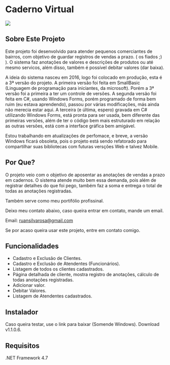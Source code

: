 # Caderno Virtual

![](https://user-images.githubusercontent.com/20114385/92521587-db7d7280-f1f3-11ea-8d3d-6dafa4921785.jpg)

## Sobre Este Projeto
Este projeto foi desenvolvido para atender pequenos comerciantes de 
bairros, com objetivo de guardar registros de vendas a prazo. ( os fiados ;) ).
O sistema faz anotações de valores e descrições de produtos ou até mesmo
servicos, além disso, também é possível debitar valores (dar baixa).

A ideia do sistema nasceu em 2016, logo foi colocado em produção, esta é a 
3ª versão do projeto.
A primeira versão foi feita em SmallBasic (Linguagem de programação para iniciantes, da microsoft).
Porém a 3ª versão foi a primeira a ter um controle de versões.
A segunda versão foi feita em C#, usando Windows Forms, porém programado de forma bem ruim (eu estava aprendendo), passou por várias modificações, más ainda não merecia estar aqui.
A terceira (e última, espero) gravada em C# utilizando Windows Forms, está pronta para ser usada, bem diferente das primeiras versões, além de ter o código bem mais estruturado em relação as outras versões, está com a interface gráfica bem amigável.

Estou trabalhando em atualizações de perfomace, e breve, a versão Windows ficará obsoleta, pois o projeto está sendo refatorado para compartilhar suas bibliotecas com futuras versções Web e talvez Mobile.

## Por Que?

O projeto veio com o objetivo de aposentar as anotações de vendas a prazo em cadernos. O sistema atende muito bem essa demanda, pois além de registrar detalhes do que foi pego, também faz a soma e entrega o total de todas as anotações registradas.

Também serve como meu portifólio profissinal.

Deixo meu contato abaixo, caso queira entrar em contato, mande um email.

Email: ruansilvarosa@gmail.com

Se por acaso queira usar este projeto, entre em contato comigo.

## Funcionalidades

* Cadastro e Exclusão de Clientes.
* Cadastro e Exclusão de Atendentes (Funcionários).
* Listagem de todos os clientes cadastrados.
* Página detalhada de cliente, mostra registro de anotações, cálculo de todas anotações registradas.
* Adicionar valor.
* Debitar Valores.
* Listagem de Atendentes cadastrados.

## Instalador

Caso queira testar, use o link para baixar (Somende Windows).
Download v1.1.0.6.

## **Requisitos**
.NET Framework 4.7
